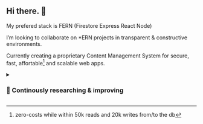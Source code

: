 ## Hi there. 👋

My prefered stack is FERN (Firestore Express React Node)

I’m looking to collaborate on \*ERN projects in transparent & constructive environments.

Currently creating a proprietary Content Management System for secure, fast, affortable[^1] and scalable web apps.

<!-- --- -->

<details>
  <summary>

### 🌱 Continously researching & improving

  </summary>
  <p>

- design | creating useful things | helping out | solving problems

- sensors & embeded technologies

- bio-hacking | sports | wellbeing

  </p>
</details>

[^1]: zero-costs while within 50k reads and 20k writes from/to the db

<!--
**mircaea/mircaea** is a ✨ _special_ ✨ repository because its `README.md` (this file) appears on your GitHub profile.

A live client-side demo [work in progress] can be found at [Stomable.com](https://stomable.com).

Here are some ideas to get you started:

- 🔭 I’m currently working on ...
- 🌱 I’m currently learning ...
- 👯 I’m looking to collaborate on ...
- 🤔 I’m looking for help with ...
- 💬 Ask me about ...
- 📫 How to reach me: ...
- 😄 Pronouns: ...
- ⚡ Fun fact: ...
-->
